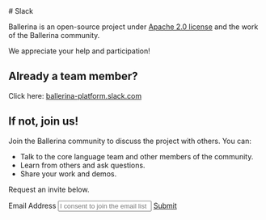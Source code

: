 <link rel="stylesheet" href="/css/slack-page.css"></link>
# Slack

Ballerina is an open-source project under [Apache 2.0 license](https://opensource.org/licenses/Apache-2.0) and the work of the Ballerina community.

We appreciate your help and participation!

## Already a team member?

Click here: [ballerina-platform.slack.com](https://ballerina-platform.slack.com/)

## If not, join us!

Join the Ballerina community to discuss the project with others. You can:

* Talk to the core language team and other members of the community.
* Learn from others and ask questions.
* Share your work and demos.

Request an invite below.

<form>
<label class="subscribeForm">Email Address</label>
<input maxlength="90" value="" id="email" name="email" placeholder="I consent to join the email list" title="Email" class="cTextfieldstyle slackSubscribeEmail" type="text">
<a class="cBallerinaButtons" href="" id="slackSubscribeButton">Submit</a>
<span id="subscribeMessage"></span>
</form>
